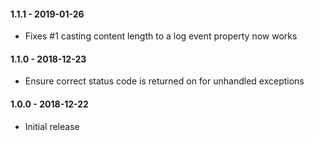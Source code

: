 #### 1.1.1 - 2019-01-26
* Fixes #1 casting content length to a log event property now works

#### 1.1.0 - 2018-12-23
* Ensure correct status code is returned on for unhandled exceptions

#### 1.0.0 - 2018-12-22
* Initial release